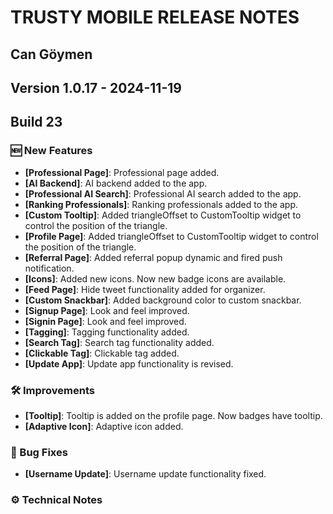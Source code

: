 # TRUSTY MOBILE RELEASE NOTES
## Can Göymen
## Version 1.0.17 - 2024-11-19
## Build 23

### 🆕 New Features

- **[Professional Page]**: Professional page added.
- **[AI Backend]**: AI backend added to the app.
- **[Professional AI Search]**: Professional AI search added to the app.
- **[Ranking Professionals]**: Ranking professionals added to the app.
- **[Custom Tooltip]**: Added triangleOffset to CustomTooltip widget to control the position of the triangle.
- **[Profile Page]**: Added triangleOffset to CustomTooltip widget to control the position of the triangle.
- **[Referral Page]**: Added referral popup dynamic and fired push notification.
- **[Icons]**: Added new icons. Now new badge icons are available.
- **[Feed Page]**: Hide tweet functionality added for organizer.
- **[Custom Snackbar]**: Added background color to custom snackbar.
- **[Signup Page]**: Look and feel improved.
- **[Signin Page]**: Look and feel improved.
- **[Tagging]**: Tagging functionality added.
- **[Search Tag]**: Search tag functionality added.
- **[Clickable Tag]**: Clickable tag added.
- **[Update App]**: Update app functionality is revised.

### 🛠️ Improvements

- **[Tooltip]**: Tooltip is added on the profile page. Now badges have tooltip.
- **[Adaptive Icon]**: Adaptive icon added.

### 🐛 Bug Fixes

- **[Username Update]**: Username update functionality fixed.

### ⚙️ Technical Notes
